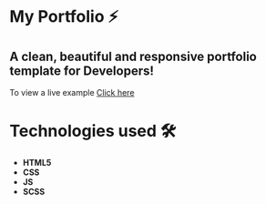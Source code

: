 # My Portfolio  ⚡️

## A clean, beautiful and responsive portfolio template for Developers!
To view a live example [Click here](https://m-elkhou.github.io/)

# Technologies used 🛠️

* **HTML5**
* **CSS**
* **JS**
* **SCSS**
